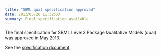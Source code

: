 ```yaml
---
title: "SBML qual specification approved"
date: 2013/05/26 11:32:03
summary: Final specification available
---
```


The final specification for SBML Level 3 Package Qualitative Models (qual) was approved in May 2013.

See the [specification document](http://identifiers.org/combine.specifications/sbml.level-3.version-1.qual.version-1.release-1).

